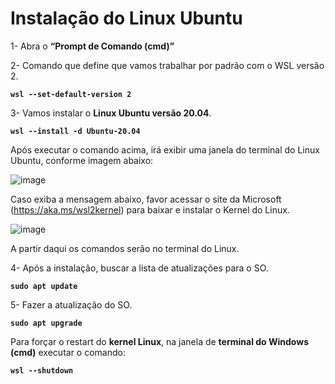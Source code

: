 # Instalação do Linux Ubuntu

1- Abra o **“Prompt de Comando (cmd)”**

2- Comando que define que vamos trabalhar por padrão com o WSL versão 2.

**`wsl --set-default-version 2`**

3- Vamos instalar o **Linux Ubuntu versão 20.04**.

**`wsl --install -d Ubuntu-20.04`**

Após executar o comando acima, irá exibir uma janela do terminal do Linux Ubuntu, conforme imagem abaixo:

![image](https://user-images.githubusercontent.com/126198206/221364434-c6c8bfcf-def2-4658-b1d5-01fc3b1dcce8.png)

Caso exiba a mensagem abaixo, favor acessar o site da Microsoft (https://aka.ms/wsl2kernel) para baixar e instalar o Kernel do Linux.

![image](https://user-images.githubusercontent.com/126198206/221364452-25bfb760-a827-4922-b109-0b80a24bacd7.png)

A partir daqui os comandos serão no terminal do Linux.

4- Após a instalação, buscar a lista de atualizações para o SO.

**`sudo apt update`**

5- Fazer a atualização do SO.

**`sudo apt upgrade`**

Para forçar o restart do __kernel Linux__, na janela de **terminal do Windows (cmd)** executar o comando:

**`wsl --shutdown`**
